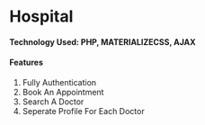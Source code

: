 # Hospital
#### Technology Used: PHP, MATERIALIZECSS, AJAX 
#### Features
1. Fully Authentication 
2. Book An Appointment
3. Search A Doctor
4. Seperate Profile For Each Doctor